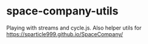 # space-company-utils
Playing with streams and cycle.js. Also helper utils for https://sparticle999.github.io/SpaceCompany/
